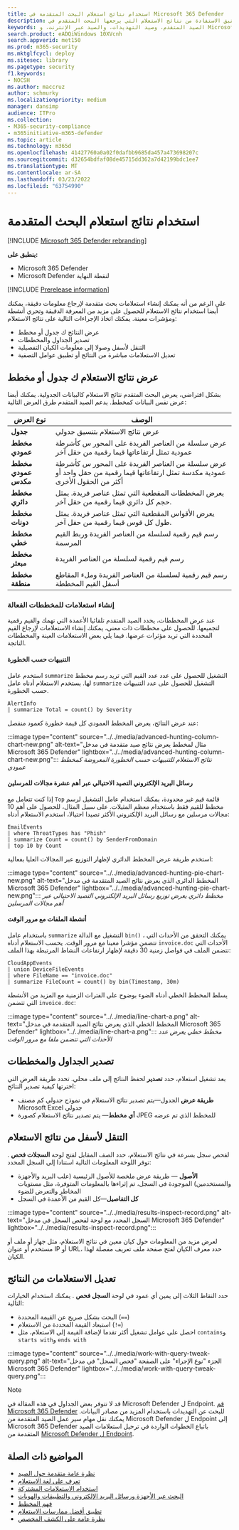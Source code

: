 ```yaml
---
title: استخدام نتائج استعلام البحث المتقدمة في Microsoft 365 Defender
description: تحقيق الاستفادة من نتائج الاستعلام التي يرجعها البحث المتقدم في Microsoft 365 Defender
keywords: الصيد المتقدم، وصيد التهديدات، والصيد عبر الإنترنت، و Microsoft 365 Defender، و microsoft 365، و m365، و البحث، و الاستعلام، و بيانات التعقب، و عمليات الكشف المخصصة، و المخطط، و kusto، و المرئيات، و المخطط، و عوامل التصفية، و التنقل لأسفل
search.product: eADQiWindows 10XVcnh
search.appverid: met150
ms.prod: m365-security
ms.mktglfcycl: deploy
ms.sitesec: library
ms.pagetype: security
f1.keywords:
- NOCSH
ms.author: maccruz
author: schmurky
ms.localizationpriority: medium
manager: dansimp
audience: ITPro
ms.collection:
- M365-security-compliance
- m365initiative-m365-defender
ms.topic: article
ms.technology: m365d
ms.openlocfilehash: 41427760a0a02f0dafbb9685da457a473698207c
ms.sourcegitcommit: d32654bdfaf08de45715dd362a7d42199bdc1ee7
ms.translationtype: MT
ms.contentlocale: ar-SA
ms.lasthandoff: 03/23/2022
ms.locfileid: "63754990"
---
```

# <a name="work-with-advanced-hunting-query-results"></a>استخدام نتائج استعلام البحث المتقدمة

[!INCLUDE [Microsoft 365 Defender rebranding](../includes/microsoft-defender.md)]


**ينطبق على:**
- Microsoft 365 Defender
- Microsoft Defender لنقطة النهاية

[!INCLUDE [Prerelease information](../includes/prerelease.md)]

على الرغم من أنه يمكنك [](advanced-hunting-overview.md) إنشاء استعلامات بحث متقدمة لإرجاع معلومات دقيقة، يمكنك أيضا استخدام نتائج الاستعلام للحصول على مزيد من المعرفة الدقيقة وتحري أنشطة ومؤشرات معينة. يمكنك اتخاذ الإجراءات التالية على نتائج الاستعلام:

- عرض النتائج ك جدول أو مخطط
- تصدير الجداول والمخططات
- التنقل لأسفل وصولا إلى معلومات الكيان التفصيلية
- تعديل الاستعلامات مباشرة من النتائج أو تطبيق عوامل التصفية

## <a name="view-query-results-as-a-table-or-chart"></a>عرض نتائج الاستعلام ك جدول أو مخطط
بشكل افتراضي، يعرض البحث المتقدم نتائج الاستعلام كالبيانات الجدولية. يمكنك أيضا عرض نفس البيانات كمخطط. يدعم الصيد المتقدم طرق العرض التالية:

| نوع العرض | الوصف |
|--|--|
| **جدول** | عرض نتائج الاستعلام بتنسيق جدولي |
| **مخطط عمودي** | عرض سلسلة من العناصر الفريدة على المحور س كأشرطة عمودية تمثل ارتفاعاتها قيما رقمية من حقل آخر |
| **مخطط عمودي مكدس** | عرض سلسلة من العناصر الفريدة على المحور س كأشرطة عمودية مكدسة تمثل ارتفاعاتها قيما رقمية من حقل واحد أو أكثر من الحقول الأخرى |
| **مخطط دائري** | يعرض المخططات المقطعية التي تمثل عناصر فريدة. يمثل حجم كل دائري قيما رقمية من حقل آخر. |
| **مخطط دونات** | يعرض الأقواس المقطعية التي تمثل عناصر فريدة. يمثل طول كل قوس قيما رقمية من حقل آخر. |
| **مخطط خطي** | رسم قيم رقمية لسلسلة من العناصر الفريدة وربط القيم المرسمة |
| **مخطط مبعثر** | رسم قيم رقمية لسلسلة من العناصر الفريدة |
| **مخطط منطقة** | رسم قيم رقمية لسلسلة من العناصر الفريدة وملء المقاطع أسفل القيم المخططة |

### <a name="construct-queries-for-effective-charts"></a>إنشاء استعلامات للمخططات الفعالة
عند عرض المخططات، يحدد الصيد المتقدم تلقائيا الأعمدة التي تهمك والقيم رقمية لتجميعها. للحصول على مخططات ذات معنى، يمكنك إنشاء الاستعلامات لإرجاع القيم المحددة التي تريد مؤثرات عرضها. فيما يلي بعض الاستعلامات العينة والمخططات الناتجة.

#### <a name="alerts-by-severity"></a>التنبيهات حسب الخطورة
استخدم عامل `summarize` التشغيل للحصول على عدد عدد القيم التي تريد رسم مخطط لها. يستخدم الاستعلام أدناه عامل `summarize` التشغيل للحصول على عدد التنبيهات حسب الخطورة.

```kusto
AlertInfo
| summarize Total = count() by Severity
```
عند عرض النتائج، يعرض المخطط العمودي كل قيمة خطورة كعمود منفصل:

:::image type="content" source="../../media/advanced-hunting-column-chart-new.png" alt-text="مثال لمخطط يعرض نتائج صيد متقدمة في مدخل Microsoft 365 Defender" lightbox="../../media/advanced-hunting-column-chart-new.png":::
*نتائج الاستعلام للتنبيهات حسب الخطورة المعروضة كمخطط عمودي*


#### <a name="phishing-emails-across-top-ten-sender-domains"></a>رسائل البريد الإلكتروني التصيد الاحتيالي عبر أهم عشرة مجالات للمرسلين
إذا كنت تتعامل مع `Top` قائمة قيم غير محدودة، يمكنك استخدام عامل التشغيل لرسم مخطط للقيم فقط باستخدام معظم المثيلات. على سبيل المثال، للحصول على أهم 10 مجالات مرسلين مع رسائل البريد الإلكتروني الأكثر تصيدا احتيالا، استخدم الاستعلام أدناه:

```kusto
EmailEvents
| where ThreatTypes has "Phish" 
| summarize Count = count() by SenderFromDomain 
| top 10 by Count
```
استخدم طريقة عرض المخطط الدائري لإظهار التوزيع عبر المجالات العليا بفعالية:

:::image type="content" source="../../media/advanced-hunting-pie-chart-new.png" alt-text="المخطط الدائري الذي يعرض نتائج الصيد المتقدمة في مدخل Microsoft 365 Defender" lightbox="../../media/advanced-hunting-pie-chart-new.png":::
*مخطط دائري يعرض توزيع رسائل البريد الإلكتروني التصيد الاحتيالي عبر أهم مجالات المرسلين*

#### <a name="file-activities-over-time"></a>أنشطة الملفات مع مرور الوقت
باستخدام عامل `summarize` التشغيل مع الدالة `bin()` ، يمكنك التحقق من الأحداث التي تتضمن مؤشرا معينا مع مرور الوقت. يحسب الاستعلام أدناه `invoice.doc` الأحداث التي تتضمن الملف في فواصل زمنية 30 دقيقة لإظهار ارتفاعات النشاط المرتبطة بهذا الملف:

```kusto
CloudAppEvents
| union DeviceFileEvents
| where FileName == "invoice.doc"
| summarize FileCount = count() by bin(Timestamp, 30m)
```
يسلط المخطط الخطي أدناه الضوء بوضوح على الفترات الزمنية مع المزيد من الأنشطة التي تتضمن `invoice.doc`: 

:::image type="content" source="../../media/line-chart-a.png" alt-text="المخطط الخطي الذي يعرض نتائج الصيد المتقدمة في مدخل Microsoft 365 Defender" lightbox="../../media/line-chart-a.png":::
*مخطط خطي يعرض عدد الأحداث التي تتضمن ملفا مع مرور الوقت*


## <a name="export-tables-and-charts"></a>تصدير الجداول والمخططات
بعد تشغيل استعلام، حدد **تصدير** لحفظ النتائج إلى ملف محلي. تحدد طريقة العرض التي اخترتها كيفية تصدير النتائج:

- **طريقة عرض** الجدول—يتم تصدير نتائج الاستعلام في نموذج جدولي كم مصنف Microsoft Excel جدولي
- **أي مخطط**— يتم تصدير نتائج الاستعلام كصورة JPEG للمخطط الذي تم عرضه

## <a name="drill-down-from-query-results"></a>التنقل لأسفل من نتائج الاستعلام
لفحص سجل بسرعة في نتائج الاستعلام، حدد الصف المقابل لفتح لوحة **السجلات فحص** . توفر اللوحة المعلومات التالية استنادا إلى السجل المحدد:

- **الأصول** — طريقة عرض ملخصة للأصول الرئيسية (علب البريد والأجهزة والمستخدمين) الموجودة في السجل، تم إثراءها بالمعلومات المتوفرة، مثل مستويات المخاطر والتعرض للضوء
- **كل التفاصيل**—كل القيم من الأعمدة في السجل  

:::image type="content" source="../../media/results-inspect-record.png" alt-text="السجل المحدد مع لوحة لفحص السجل في مدخل Microsoft 365 Defender" lightbox="../../media/results-inspect-record.png":::

لعرض مزيد من المعلومات حول كيان معين في نتائج الاستعلام، مثل جهاز أو ملف أو مستخدم أو عنوان IP أو URL، حدد معرف الكيان لفتح صفحة ملف تعريف مفصلة لهذا الكيان.

## <a name="tweak-your-queries-from-the-results"></a>تعديل الاستعلامات من النتائج
حدد النقاط الثلاث إلى يمين أي عمود في لوحة **السجل فحص** . يمكنك استخدام الخيارات التالية:

- البحث بشكل صريح عن القيمة المحددة (`==`)
- استبعاد القيمة المحددة من الاستعلام (`!=`)
- احصل على عوامل تشغيل أكثر تقدما لإضافة القيمة إلى الاستعلام، مثل `contains`و `starts with`و `ends with` 

:::image type="content" source="../../media/work-with-query-tweak-query.png" alt-text="الجزء &quot;نوع الإجراء&quot; على الصفحة &quot;فحص السجل&quot; في مدخل Microsoft 365 Defender" lightbox="../../media/work-with-query-tweak-query.png":::



>[!NOTE]
>قد لا تتوفر بعض الجداول في هذه المقالة في Microsoft Defender ل Endpoint. [قم Microsoft 365 Defender](m365d-enable.md) للبحث عن التهديدات باستخدام المزيد من مصادر البيانات. يمكنك نقل مهام سير عمل الصيد المتقدمة من Microsoft Defender ل Endpoint إلى Microsoft 365 Defender باتباع الخطوات الواردة في ترحيل استعلامات الصيد المتقدمة من [Microsoft Defender ل Endpoint](advanced-hunting-migrate-from-mde.md).

## <a name="related-topics"></a>المواضيع ذات الصلة
- [نظرة عامة متقدمة حول الصيد](advanced-hunting-overview.md)
- [تعرف على لغة الاستعلام](advanced-hunting-query-language.md)
- [استخدام الاستعلامات المشتركة](advanced-hunting-shared-queries.md)
- [البحث عبر الأجهزة ورسائل البريد الإلكتروني والتطبيقات والهويات](advanced-hunting-query-emails-devices.md)
- [فهم المخطط](advanced-hunting-schema-tables.md)
- [تطبيق أفضل ممارسات الاستعلام](advanced-hunting-best-practices.md)
- [نظرة عامة على الكشف المخصص](custom-detections-overview.md)
